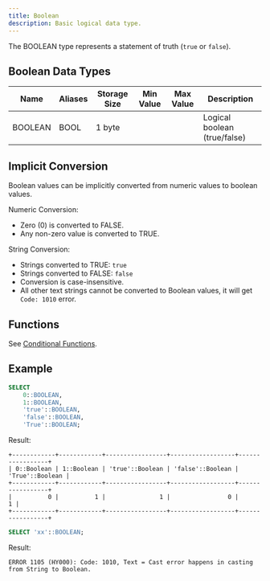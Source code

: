 ```yaml
---
title: Boolean
description: Basic logical data type.
---
```


The BOOLEAN type represents a statement of truth (`true` or `false`).

## Boolean Data Types

| Name    | Aliases | Storage Size | Min Value | Max Value | Description                  |
|---------|---------|--------------|-----------|-----------|------------------------------|
| BOOLEAN | BOOL    | 1 byte       |           |           | Logical boolean (true/false) |

## Implicit Conversion

Boolean values can be implicitly converted from numeric values to boolean values.

Numeric Conversion:
* Zero (0) is converted to FALSE.
* Any non-zero value is converted to TRUE.

String Conversion:
* Strings converted to TRUE: `true`
* Strings converted to FALSE: `false`
* Conversion is case-insensitive.
* All other text strings cannot be converted to Boolean values, it will get `Code: 1010` error.

## Functions

See [Conditional Functions](/doc/sql-functions/conditional-functions/).

## Example

```sql
SELECT 
    0::BOOLEAN, 
    1::BOOLEAN, 
    'true'::BOOLEAN, 
    'false'::BOOLEAN, 
    'True'::BOOLEAN;
```

Result:
```
+------------+------------+-----------------+------------------+-----------------+
| 0::Boolean | 1::Boolean | 'true'::Boolean | 'false'::Boolean | 'True'::Boolean |
+------------+------------+-----------------+------------------+-----------------+
|          0 |          1 |               1 |                0 |               1 |
+------------+------------+-----------------+------------------+-----------------+
```
```sql
SELECT 'xx'::BOOLEAN;
```
Result:
```
ERROR 1105 (HY000): Code: 1010, Text = Cast error happens in casting from String to Boolean.
```
